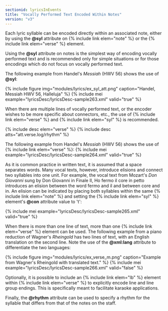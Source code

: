 ```yaml
---
sectionid: lyricsInEvents
title: "Vocally Performed Text Encoded Within Notes"
version: "v3"
---
```


Each lyric syllable can be encoded directly within an associated note, either by using the **@syl** attribute on {% include link elem="note" %} or the {% include link elem="verse" %} element.

Using the **@syl** attribute on notes is the simplest way of encoding vocally performed text and is recommended only for simple situations or for those encodings which do not focus on vocally performed text.

The following example from Handel's *Messiah* (HWV 56) shows the use of **@syl**:

{% include figure img="modules/lyrics/ex_syl_att.png" caption="Handel, Messiah HWV 56, Halleluja" %}
{% include mei example="lyricsDesc/lyricsDesc-sample263.xml" valid="true" %}

When there are multiple lines of vocally performed text, or the encoder wishes to be more specific about connectors, etc., the use of {% include link elem="verse" %} and {% include link elem="syl" %} is recommended.

{% include desc elem="verse" %} 
{% include desc atts="att.verse.log/rhythm" %} 

The following example from Handel's *Messiah* (HWV 56) shows the use of {% include link elem="verse" %}:
{% include mei example="lyricsDesc/lyricsDesc-sample264.xml" valid="true" %}

As it is common practice in written text, it is assumed that a space separates words. Many vocal texts, however, introduce elisions and connect two syllables into one unit. For example, the vocal text from Mozart's *Don Giovanni* sung by Don Giovanni in Finale II, Ho fermo il core in petto introduces an elision between the word fermo and il and between core and in. An elision can be indicated by placing both syllables within the same {% include link elem="note" %} and setting the {% include link elem="syl" %} element's **@con** attribute value to 't':

{% include mei example="lyricsDesc/lyricsDesc-sample265.xml" valid="true" %}

When there is more than one line of text, more than one {% include link elem="verse" %} element can be used. The following example from a piano reduction of Wagner's *Rheingold* has two lines of text, with an English translation on the second line. Note the use of the **@xml:lang** attribute to differentiate the two languages:

{% include figure img="modules/lyrics/ex_verse_m.png" caption="Example from Wagner's Rheingold with translated text." %}
{% include mei example="lyricsDesc/lyricsDesc-sample266.xml" valid="false" %}

Optionally, it is possible to include an {% include link elem="lb" %} element within {% include link elem="verse" %} to explicitly encode line and line group endings. This is specifically meant to facilitate karaoke applications.

Finally, the **@rhythm** attribute can be used to specify a rhythm for the syllable that differs from that of the notes on the staff.

